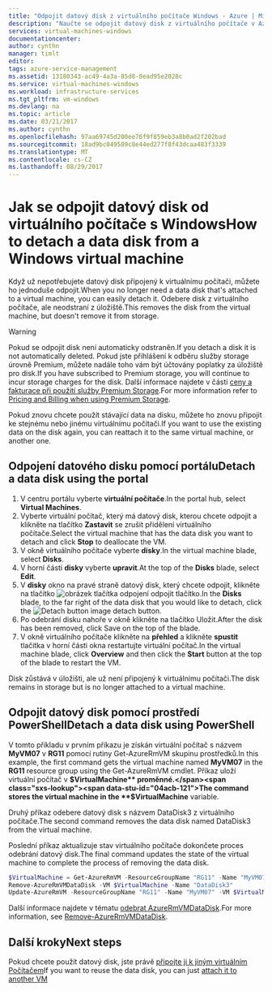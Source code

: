 ```yaml
---
title: "Odpojit datový disk z virtuálního počítače Windows - Azure | Microsoft Docs"
description: "Naučte se odpojit datový disk z virtuálního počítače v Azure pomocí modelu nasazení Resource Manager."
services: virtual-machines-windows
documentationcenter: 
author: cynthn
manager: timlt
editor: 
tags: azure-service-management
ms.assetid: 13180343-ac49-4a3a-85d8-0ead95e2028c
ms.service: virtual-machines-windows
ms.workload: infrastructure-services
ms.tgt_pltfrm: vm-windows
ms.devlang: na
ms.topic: article
ms.date: 03/21/2017
ms.author: cynthn
ms.openlocfilehash: 97aa69745d200ee76f9f859eb3a8b0ad2f202bad
ms.sourcegitcommit: 18ad9bc049589c8e44ed277f8f43dcaa483f3339
ms.translationtype: MT
ms.contentlocale: cs-CZ
ms.lasthandoff: 08/29/2017
---
```

# <a name="how-to-detach-a-data-disk-from-a-windows-virtual-machine"></a><span data-ttu-id="04acb-103">Jak se odpojit datový disk od virtuálního počítače s Windows</span><span class="sxs-lookup"><span data-stu-id="04acb-103">How to detach a data disk from a Windows virtual machine</span></span>
<span data-ttu-id="04acb-104">Když už nepotřebujete datový disk připojený k virtuálnímu počítači, můžete ho jednoduše odpojit.</span><span class="sxs-lookup"><span data-stu-id="04acb-104">When you no longer need a data disk that's attached to a virtual machine, you can easily detach it.</span></span> <span data-ttu-id="04acb-105">Odebere disk z virtuálního počítače, ale neodstraní z úložiště.</span><span class="sxs-lookup"><span data-stu-id="04acb-105">This removes the disk from the virtual machine, but doesn't remove it from storage.</span></span>

> [!WARNING]
> <span data-ttu-id="04acb-106">Pokud se odpojit disk není automaticky odstraněn.</span><span class="sxs-lookup"><span data-stu-id="04acb-106">If you detach a disk it is not automatically deleted.</span></span> <span data-ttu-id="04acb-107">Pokud jste přihlášení k odběru služby storage úrovně Premium, můžete nadále toho vám být účtovány poplatky za úložiště pro disk.</span><span class="sxs-lookup"><span data-stu-id="04acb-107">If you have subscribed to Premium storage, you will continue to incur storage charges for the disk.</span></span> <span data-ttu-id="04acb-108">Další informace najdete v části [ceny a fakturace při použití služby Premium Storage](../../storage/common/storage-premium-storage.md#pricing-and-billing).</span><span class="sxs-lookup"><span data-stu-id="04acb-108">For more information refer to [Pricing and Billing when using Premium Storage](../../storage/common/storage-premium-storage.md#pricing-and-billing).</span></span>
>
>

<span data-ttu-id="04acb-109">Pokud znovu chcete použít stávající data na disku, můžete ho znovu připojit ke stejnému nebo jinému virtuálnímu počítači.</span><span class="sxs-lookup"><span data-stu-id="04acb-109">If you want to use the existing data on the disk again, you can reattach it to the same virtual machine, or another one.</span></span>

## <a name="detach-a-data-disk-using-the-portal"></a><span data-ttu-id="04acb-110">Odpojení datového disku pomocí portálu</span><span class="sxs-lookup"><span data-stu-id="04acb-110">Detach a data disk using the portal</span></span>
1. <span data-ttu-id="04acb-111">V centru portálu vyberte **virtuální počítače**.</span><span class="sxs-lookup"><span data-stu-id="04acb-111">In the portal hub, select **Virtual Machines**.</span></span>
2. <span data-ttu-id="04acb-112">Vyberte virtuální počítač, který má datový disk, kterou chcete odpojit a klikněte na tlačítko **Zastavit** se zrušit přidělení virtuálního počítače.</span><span class="sxs-lookup"><span data-stu-id="04acb-112">Select the virtual machine that has the data disk you want to detach and click **Stop** to deallocate the VM.</span></span>
3. <span data-ttu-id="04acb-113">V okně virtuálního počítače vyberte **disky**.</span><span class="sxs-lookup"><span data-stu-id="04acb-113">In the virtual machine blade, select **Disks**.</span></span>
4. <span data-ttu-id="04acb-114">V horní části **disky** vyberte **upravit**.</span><span class="sxs-lookup"><span data-stu-id="04acb-114">At the top of the **Disks** blade, select **Edit**.</span></span>
5. <span data-ttu-id="04acb-115">V **disky** okno na pravé straně datový disk, který chcete odpojit, klikněte na tlačítko ![obrázek tlačítka odpojení](./media/detach-disk/detach.png) odpojit tlačítko.</span><span class="sxs-lookup"><span data-stu-id="04acb-115">In the **Disks** blade, to the far right of the data disk that you would like to detach, click the ![Detach button image](./media/detach-disk/detach.png) detach button.</span></span>
5. <span data-ttu-id="04acb-116">Po odebrání disku nahoře v okně klikněte na tlačítko Uložit.</span><span class="sxs-lookup"><span data-stu-id="04acb-116">After the disk has been removed, click Save on the top of the blade.</span></span>
6. <span data-ttu-id="04acb-117">V okně virtuálního počítače klikněte na **přehled** a klikněte **spustit** tlačítka v horní části okna restartujte virtuální počítač.</span><span class="sxs-lookup"><span data-stu-id="04acb-117">In the virtual machine blade, click **Overview** and then click the **Start** button at the top of the blade to restart the VM.</span></span>



<span data-ttu-id="04acb-118">Disk zůstává v úložišti, ale už není připojený k virtuálnímu počítači.</span><span class="sxs-lookup"><span data-stu-id="04acb-118">The disk remains in storage but is no longer attached to a virtual machine.</span></span>

## <a name="detach-a-data-disk-using-powershell"></a><span data-ttu-id="04acb-119">Odpojit datový disk pomocí prostředí PowerShell</span><span class="sxs-lookup"><span data-stu-id="04acb-119">Detach a data disk using PowerShell</span></span>
<span data-ttu-id="04acb-120">V tomto příkladu v prvním příkazu je získán virtuální počítač s názvem **MyVM07** v **RG11** pomocí rutiny Get-AzureRmVM skupinu prostředků.</span><span class="sxs-lookup"><span data-stu-id="04acb-120">In this example, the first command gets the virtual machine named **MyVM07** in the **RG11** resource group using the Get-AzureRmVM cmdlet.</span></span> <span data-ttu-id="04acb-121">Příkaz uloží virtuální počítač v **$VirtualMachine** proměnné.</span><span class="sxs-lookup"><span data-stu-id="04acb-121">The command stores the virtual machine in the **$VirtualMachine** variable.</span></span>

<span data-ttu-id="04acb-122">Druhý příkaz odebere datový disk s názvem DataDisk3 z virtuálního počítače.</span><span class="sxs-lookup"><span data-stu-id="04acb-122">The second command removes the data disk named DataDisk3 from the virtual machine.</span></span>

<span data-ttu-id="04acb-123">Poslední příkaz aktualizuje stav virtuálního počítače dokončete proces odebrání datový disk.</span><span class="sxs-lookup"><span data-stu-id="04acb-123">The final command updates the state of the virtual machine to complete the process of removing the data disk.</span></span>

```powershell
$VirtualMachine = Get-AzureRmVM -ResourceGroupName "RG11" -Name "MyVM07"
Remove-AzureRmVMDataDisk -VM $VirtualMachine -Name "DataDisk3"
Update-AzureRmVM -ResourceGroupName "RG11" -Name "MyVM07" -VM $VirtualMachine
```

<span data-ttu-id="04acb-124">Další informace najdete v tématu [odebrat AzureRmVMDataDisk](/powershell/module/azurerm.compute/remove-azurermvmdatadisk).</span><span class="sxs-lookup"><span data-stu-id="04acb-124">For more information, see [Remove-AzureRmVMDataDisk](/powershell/module/azurerm.compute/remove-azurermvmdatadisk).</span></span>

## <a name="next-steps"></a><span data-ttu-id="04acb-125">Další kroky</span><span class="sxs-lookup"><span data-stu-id="04acb-125">Next steps</span></span>
<span data-ttu-id="04acb-126">Pokud chcete použít datový disk, jste právě [připojte ji k jiným virtuálním Počítačem](attach-managed-disk-portal.md?toc=%2fazure%2fvirtual-machines%2fwindows%2ftoc.json)</span><span class="sxs-lookup"><span data-stu-id="04acb-126">If you want to reuse the data disk, you can just [attach it to another VM](attach-managed-disk-portal.md?toc=%2fazure%2fvirtual-machines%2fwindows%2ftoc.json)</span></span>

